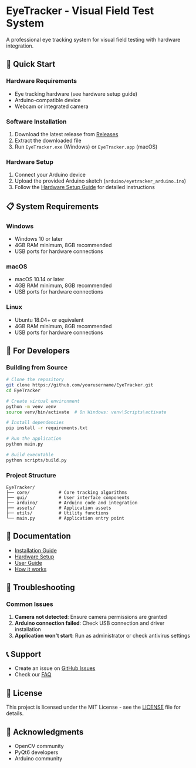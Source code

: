 # EyeTracker - Visual Field Test System

A professional eye tracking system for visual field testing with hardware integration.

## 🚀 Quick Start

### Hardware Requirements
- Eye tracking hardware (see hardware setup guide)
- Arduino-compatible device
- Webcam or integrated camera

### Software Installation
1. Download the latest release from [Releases](https://github.com/dionyichia/EyeTracker/releases)
2. Extract the downloaded file
3. Run `EyeTracker.exe` (Windows) or `EyeTracker.app` (macOS)

### Hardware Setup
1. Connect your Arduino device
2. Upload the provided Arduino sketch (`arduino/eyetracker_arduino.ino`)
3. Follow the [Hardware Setup Guide](docs/hardware_setup.md) for detailed instructions

## 📋 System Requirements

### Windows
- Windows 10 or later
- 4GB RAM minimum, 8GB recommended
- USB ports for hardware connections

### macOS
- macOS 10.14 or later
- 4GB RAM minimum, 8GB recommended
- USB ports for hardware connections

### Linux
- Ubuntu 18.04+ or equivalent
- 4GB RAM minimum, 8GB recommended
- USB ports for hardware connections

## 🔧 For Developers

### Building from Source
```bash
# Clone the repository
git clone https://github.com/yourusername/EyeTracker.git
cd EyeTracker

# Create virtual environment
python -m venv venv
source venv/bin/activate  # On Windows: venv\Scripts\activate

# Install dependencies
pip install -r requirements.txt

# Run the application
python main.py

# Build executable
python scripts/build.py
```

### Project Structure
```
EyeTracker/
├── core/           # Core tracking algorithms
├── gui/            # User interface components
├── arduino/        # Arduino code and integration
├── assets/         # Application assets
├── utils/          # Utility functions
└── main.py         # Application entry point
```

## 📖 Documentation
- [Installation Guide](docs/installation.md)
- [Hardware Setup](docs/hardware_setup.md)
- [User Guide](docs/user_guide.md)
- [How it works](docs/how_it_works.md)

## 🐛 Troubleshooting

### Common Issues
1. **Camera not detected**: Ensure camera permissions are granted
2. **Arduino connection failed**: Check USB connection and driver installation
3. **Application won't start**: Run as administrator or check antivirus settings

## 📞 Support
- Create an issue on [GitHub Issues](https://github.com/yourusername/EyeTracker/issues)
- Check our [FAQ](docs/faq.md)

## 📄 License
This project is licensed under the MIT License - see the [LICENSE](LICENSE) file for details.

## 🙏 Acknowledgments
- OpenCV community
- PyQt6 developers
- Arduino community
